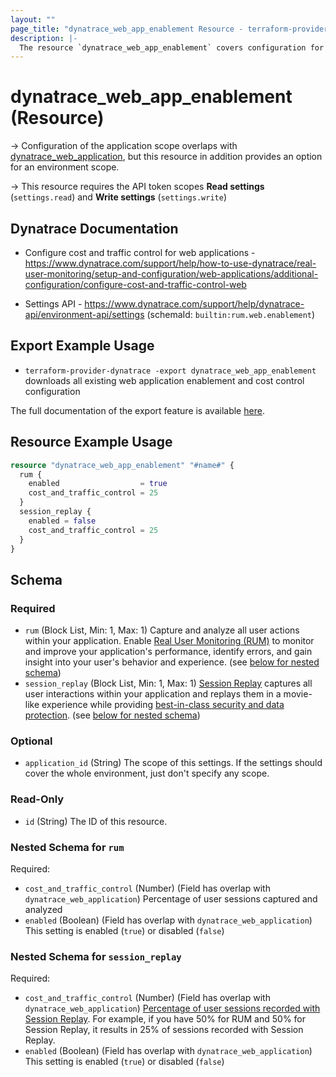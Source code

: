 ```yaml
---
layout: ""
page_title: "dynatrace_web_app_enablement Resource - terraform-provider-dynatrace"
description: |-
  The resource `dynatrace_web_app_enablement` covers configuration for web application enablement and cost control
---
```


# dynatrace_web_app_enablement (Resource)

-> Configuration of the application scope overlaps with [dynatrace_web_application](https://registry.terraform.io/providers/dynatrace-oss/dynatrace/latest/docs/resources/web_application), but this resource in addition provides an option for an environment scope.

-> This resource requires the API token scopes **Read settings** (`settings.read`) and **Write settings** (`settings.write`)

## Dynatrace Documentation

- Configure cost and traffic control for web applications - https://www.dynatrace.com/support/help/how-to-use-dynatrace/real-user-monitoring/setup-and-configuration/web-applications/additional-configuration/configure-cost-and-traffic-control-web

- Settings API - https://www.dynatrace.com/support/help/dynatrace-api/environment-api/settings (schemaId: `builtin:rum.web.enablement`)

## Export Example Usage

- `terraform-provider-dynatrace -export dynatrace_web_app_enablement` downloads all existing web application enablement and cost control configuration

The full documentation of the export feature is available [here](https://registry.terraform.io/providers/dynatrace-oss/dynatrace/latest/docs/guides/export-v2).

## Resource Example Usage

```terraform
resource "dynatrace_web_app_enablement" "#name#" {
  rum {
    enabled                  = true
    cost_and_traffic_control = 25
  }
  session_replay {
    enabled = false
    cost_and_traffic_control = 25
  }
}
```

<!-- schema generated by tfplugindocs -->
## Schema

### Required

- `rum` (Block List, Min: 1, Max: 1) Capture and analyze all user actions within your application. Enable [Real User Monitoring (RUM)](https://dt-url.net/1n2b0prq) to monitor and improve your application's performance, identify errors, and gain insight into your user's behavior and experience. (see [below for nested schema](#nestedblock--rum))
- `session_replay` (Block List, Min: 1, Max: 1) [Session Replay](https://dt-url.net/session-replay) captures all user interactions within your application and replays them in a movie-like experience while providing [best-in-class security and data protection](https://dt-url.net/b303zxj). (see [below for nested schema](#nestedblock--session_replay))

### Optional

- `application_id` (String) The scope of this settings. If the settings should cover the whole environment, just don't specify any scope.

### Read-Only

- `id` (String) The ID of this resource.

<a id="nestedblock--rum"></a>
### Nested Schema for `rum`

Required:

- `cost_and_traffic_control` (Number) (Field has overlap with `dynatrace_web_application`) Percentage of user sessions captured and analyzed
- `enabled` (Boolean) (Field has overlap with `dynatrace_web_application`) This setting is enabled (`true`) or disabled (`false`)


<a id="nestedblock--session_replay"></a>
### Nested Schema for `session_replay`

Required:

- `cost_and_traffic_control` (Number) (Field has overlap with `dynatrace_web_application`) [Percentage of user sessions recorded with Session Replay](https://dt-url.net/sr-cost-traffic-control). For example, if you have 50% for RUM and 50% for Session Replay, it results in 25% of sessions recorded with Session Replay.
- `enabled` (Boolean) (Field has overlap with `dynatrace_web_application`) This setting is enabled (`true`) or disabled (`false`)
 